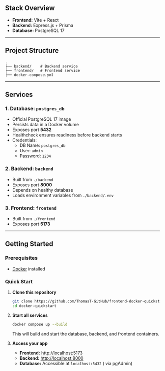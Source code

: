 ## Stack Overview

- **Frontend:** Vite + React
- **Backend:** Express.js + Prisma
- **Database:** PostgreSQL 17

---

## Project Structure

```
.
├── backend/    # Backend service 
├── frontend/   # Frontend service 
├── docker-compose.yml
```

---

## Services

### 1. Database: `postgres_db`
- Official PostgreSQL 17 image
- Persists data in a Docker volume
- Exposes port **5432**
- Healthcheck ensures readiness before backend starts
- Credentials:
  - DB Name: `postgres_db`
  - User: `admin`
  - Password: `1234`

### 2. Backend: `backend`
- Built from `./backend`
- Exposes port **8000**
- Depends on healthy database
- Loads environment variables from `./backend/.env`

### 3. Frontend: `frontend`
- Built from `./frontend`
- Exposes port **5173**

---

## Getting Started

### Prerequisites

- [Docker](https://docs.docker.com/get-docker/) installed

### Quick Start

1. **Clone this repository**
   ```bash
   git clone https://github.com/ThomasT-GitHub/frontend-docker-quickstart.git
   cd docker-quickstart
   ```

2. **Start all services**
   ```bash
   docker compose up --build
   ```
   This will build and start the database, backend, and frontend containers.

3. **Access your app**
   - **Frontend:** [http://localhost:5173](http://localhost:5173)
   - **Backend:** [http://localhost:8000](http://localhost:8000)
   - **Database:** Accessible at `localhost:5432` ( via pgAdmin)
